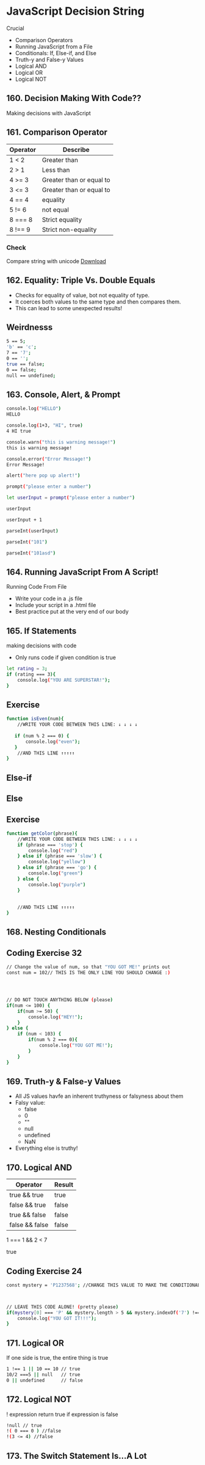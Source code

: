 # JavaScript Decision String



Crucial 
* Comparison Operators
* Running JavaScript from a File
* Conditionals: If, Else-if, and Else
* Truth-y and False-y Values
* Logical AND
* Logical OR 
* Logical NOT



## 160. Decision Making With Code??
Making decisions with JavaScript 

## 161. Comparison Operator

Operator | Describe
---------|---------
1 < 2    | Greater than
2 > 1    | Less than
4 >= 3   | Greater than or equal to
3 <= 3   | Greater than or equal to
4 == 4   | equality
5 != 6   | not equal
8 === 8  | Strict equality
8 !== 9  | Strict non-equality

### Check 
Compare string with unicode
[Download](https://www.unicode.org/charts/PDF/U0000.pdf)

## 162. Equality: Triple Vs. Double Equals
* Checks for equality of value, bot not equality of type.
* It coerces both values to the same type and then compares them.
* This can lead to some unexpected results!

## Weirdnesss
```bash
5 == 5;
'b' == 'c';
7 == '7';
0 == '';
true == false;
0 == false;
null == undefined;
```

## 163. Console, Alert, & Prompt
```bash
console.log("HELLO")
HELLO

console.log(1+3, "HI", true)
4 HI true

console.warn("this is warning message!")
this is warning message!

console.error("Error Message!")
Error Message!

alert("here pop up alert!")

prompt("please enter a number")

let userInput = prompt("please enter a number")

userInput

userInput + 1

parseInt(userInput)

parseInt("101")

parseInt("101asd")
```

## 164. Running JavaScript From A Script!
Running Code From File
* Write your code in a .js file 
* Include your script in a .html file
* Best practice put at the very end of our body


## 165. If Statements
making decisions with code 
* Only runs code if given condition is true
```bash
let rating = 3;
if (rating === 3){
    console.log("YOU ARE SUPERSTAR!");
}
```

## Exercise
```bash
function isEven(num){
    //WRITE YOUR CODE BETWEEN THIS LINE: ↓ ↓ ↓ ↓ 
   
   if (num % 2 === 0) {
       console.log("even");
   }
    //AND THIS LINE ↑↑↑↑↑
}
```

## Else-if


## Else


## Exercise 
```bash
function getColor(phrase){
    //WRITE YOUR CODE BETWEEN THIS LINE: ↓ ↓ ↓ ↓ 
    if (phrase === 'stop') {
        console.log("red")
    } else if (phrase === 'slow') {
        console.log("yellow")
    } else if (phrase === 'go') {
        console.log("green")
    } else {
        console.log("purple")
    }
   
   
    //AND THIS LINE ↑↑↑↑↑
}
```

## 168. Nesting Conditionals

## Coding Exercise 32
```bash
// Change the value of num, so that "YOU GOT ME!" prints out
const num = 102// THIS IS THE ONLY LINE YOU SHOULD CHANGE :) 




// DO NOT TOUCH ANYTHING BELOW (please) 
if(num <= 100) {
    if(num >= 50) {
        console.log("HEY!");
    }
} else {
    if (num < 103) {
        if(num % 2 === 0){
            console.log("YOU GOT ME!");
        }
    }
}
```

## 169. Truth-y & False-y Values
* All JS values havfe an inherent truthyness or falsyness about them
* Falsy value:
  * false
  * 0
  * ""
  * null
  * undefined
  * NaN
* Everything else is truthy!

## 170. Logical AND

Operator       | Result
---------------|---------
true && true   | true
false && true  | false
true && false  | false
false && false | false

1 === 1 && 2 < 7

true

## Coding Exercise 24
```bash
const mystery = 'P1237568'; //CHANGE THIS VALUE TO MAKE THE CONDITIONAL BELOW TRUE



// LEAVE THIS CODE ALONE! (pretty please)
if(mystery[0] === 'P' && mystery.length > 5 && mystery.indexOf('7') !== -1){
    console.log("YOU GOT IT!!!");
}
```

## 171. Logical OR

If one side is true, the entire thing is true 

```bash
1 !== 1 || 10 == 10 // true
10/2 ===5 || null   // true
0 || undefined      // false


```

## 172. Logical NOT

! expression return true if expression is false

```bash
!null // true 
!( 0 === 0 ) //false
!(3 <= 4) //false
```


## 173. The Switch Statement Is...A Lot

